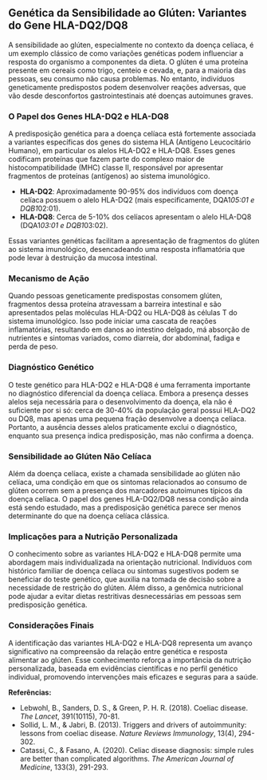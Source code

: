 
## Genética da Sensibilidade ao Glúten: Variantes do Gene HLA-DQ2/DQ8

A sensibilidade ao glúten, especialmente no contexto da doença celíaca, é um exemplo clássico de como variações genéticas podem influenciar a resposta do organismo a componentes da dieta. O glúten é uma proteína presente em cereais como trigo, centeio e cevada, e, para a maioria das pessoas, seu consumo não causa problemas. No entanto, indivíduos geneticamente predispostos podem desenvolver reações adversas, que vão desde desconfortos gastrointestinais até doenças autoimunes graves.

### O Papel dos Genes HLA-DQ2 e HLA-DQ8

A predisposição genética para a doença celíaca está fortemente associada a variantes específicas dos genes do sistema HLA (Antígeno Leucocitário Humano), em particular os alelos HLA-DQ2 e HLA-DQ8. Esses genes codificam proteínas que fazem parte do complexo maior de histocompatibilidade (MHC) classe II, responsável por apresentar fragmentos de proteínas (antígenos) ao sistema imunológico.

- **HLA-DQ2**: Aproximadamente 90-95% dos indivíduos com doença celíaca possuem o alelo HLA-DQ2 (mais especificamente, DQA1*05:01 e DQB1*02:01).
- **HLA-DQ8**: Cerca de 5-10% dos celíacos apresentam o alelo HLA-DQ8 (DQA1*03:01 e DQB1*03:02).

Essas variantes genéticas facilitam a apresentação de fragmentos do glúten ao sistema imunológico, desencadeando uma resposta inflamatória que pode levar à destruição da mucosa intestinal.

### Mecanismo de Ação

Quando pessoas geneticamente predispostas consomem glúten, fragmentos dessa proteína atravessam a barreira intestinal e são apresentados pelas moléculas HLA-DQ2 ou HLA-DQ8 às células T do sistema imunológico. Isso pode iniciar uma cascata de reações inflamatórias, resultando em danos ao intestino delgado, má absorção de nutrientes e sintomas variados, como diarreia, dor abdominal, fadiga e perda de peso.

### Diagnóstico Genético

O teste genético para HLA-DQ2 e HLA-DQ8 é uma ferramenta importante no diagnóstico diferencial da doença celíaca. Embora a presença desses alelos seja necessária para o desenvolvimento da doença, ela não é suficiente por si só: cerca de 30-40% da população geral possui HLA-DQ2 ou DQ8, mas apenas uma pequena fração desenvolve a doença celíaca. Portanto, a ausência desses alelos praticamente exclui o diagnóstico, enquanto sua presença indica predisposição, mas não confirma a doença.

### Sensibilidade ao Glúten Não Celíaca

Além da doença celíaca, existe a chamada sensibilidade ao glúten não celíaca, uma condição em que os sintomas relacionados ao consumo de glúten ocorrem sem a presença dos marcadores autoimunes típicos da doença celíaca. O papel dos genes HLA-DQ2/DQ8 nessa condição ainda está sendo estudado, mas a predisposição genética parece ser menos determinante do que na doença celíaca clássica.

### Implicações para a Nutrição Personalizada

O conhecimento sobre as variantes HLA-DQ2 e HLA-DQ8 permite uma abordagem mais individualizada na orientação nutricional. Indivíduos com histórico familiar de doença celíaca ou sintomas sugestivos podem se beneficiar do teste genético, que auxilia na tomada de decisão sobre a necessidade de restrição do glúten. Além disso, a genômica nutricional pode ajudar a evitar dietas restritivas desnecessárias em pessoas sem predisposição genética.

### Considerações Finais

A identificação das variantes HLA-DQ2 e HLA-DQ8 representa um avanço significativo na compreensão da relação entre genética e resposta alimentar ao glúten. Esse conhecimento reforça a importância da nutrição personalizada, baseada em evidências científicas e no perfil genético individual, promovendo intervenções mais eficazes e seguras para a saúde.

**Referências:**

- Lebwohl, B., Sanders, D. S., & Green, P. H. R. (2018). Coeliac disease. *The Lancet*, 391(10115), 70-81.
- Sollid, L. M., & Jabri, B. (2013). Triggers and drivers of autoimmunity: lessons from coeliac disease. *Nature Reviews Immunology*, 13(4), 294-302.
- Catassi, C., & Fasano, A. (2020). Celiac disease diagnosis: simple rules are better than complicated algorithms. *The American Journal of Medicine*, 133(3), 291-293.
```
